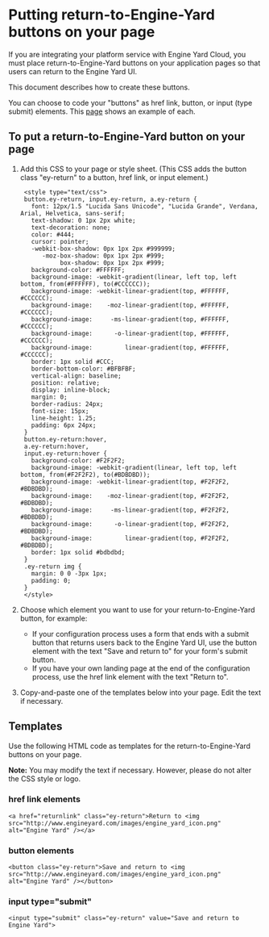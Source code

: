 # Putting return-to-Engine-Yard buttons on your page

If you are integrating your platform service with Engine Yard Cloud, you must place return-to-Engine-Yard buttons on your application pages so that users can return to the Engine Yard UI. 

This document describes how to create these buttons. 

You can choose to code your "buttons" as href link, button, or input (type submit) elements. This [page](http://engineyard.github.com/services-docs/return_button_examples.html) shows an example of each. 

## To put a return-to-Engine-Yard button on your page  

1. Add this CSS to your page or style sheet. (This CSS adds the button class "ey-return" to a button, href link, or input element.) 

        <style type="text/css">
        button.ey-return, input.ey-return, a.ey-return {
          font: 12px/1.5 "Lucida Sans Unicode", "Lucida Grande", Verdana, Arial, Helvetica, sans-serif;
          text-shadow: 0 1px 2px white;
          text-decoration: none;
          color: #444;
          cursor: pointer;
          -webkit-box-shadow: 0px 1px 2px #999999;
             -moz-box-shadow: 0px 1px 2px #999;
                  box-shadow: 0px 1px 2px #999;
          background-color: #FFFFFF;
          background-image: -webkit-gradient(linear, left top, left bottom, from(#FFFFFF), to(#CCCCCC));
          background-image: -webkit-linear-gradient(top, #FFFFFF, #CCCCCC);
          background-image:    -moz-linear-gradient(top, #FFFFFF, #CCCCCC);
          background-image:     -ms-linear-gradient(top, #FFFFFF, #CCCCCC);
          background-image:      -o-linear-gradient(top, #FFFFFF, #CCCCCC);
          background-image:         linear-gradient(top, #FFFFFF, #CCCCCC);
          border: 1px solid #CCC;
          border-bottom-color: #BFBFBF;
          vertical-align: baseline;
          position: relative;
          display: inline-block;
          margin: 0;
          border-radius: 24px;
          font-size: 15px;
          line-height: 1.25;
          padding: 6px 24px;
        }
        button.ey-return:hover,
        a.ey-return:hover,
        input.ey-return:hover {
          background-color: #F2F2F2;
          background-image: -webkit-gradient(linear, left top, left bottom, from(#F2F2F2), to(#BDBDBD));
          background-image: -webkit-linear-gradient(top, #F2F2F2, #BDBDBD);
          background-image:    -moz-linear-gradient(top, #F2F2F2, #BDBDBD);
          background-image:     -ms-linear-gradient(top, #F2F2F2, #BDBDBD);
          background-image:      -o-linear-gradient(top, #F2F2F2, #BDBDBD);
          background-image:         linear-gradient(top, #F2F2F2, #BDBDBD);
          border: 1px solid #bdbdbd;
        }
        .ey-return img {
          margin: 0 0 -3px 1px;
          padding: 0;
        }
        </style>

2. Choose which element you want to use for your return-to-Engine-Yard button, for example:  

    * If your configuration process uses a form that ends with a submit button that returns users back to the Engine Yard UI, use the button element with the text "Save and return to" for your form's submit button.
    * If you have your own landing page at the end of the configuration process, use the href link element with the text "Return to".

3. Copy-and-paste one of the templates below into your page. Edit the text if necessary.



## Templates

Use the following HTML code as templates for the return-to-Engine-Yard buttons on your page. 

**Note:** You may modify the text if necessary. However, please do not alter the CSS style or logo. 

### **href link** elements

    <a href="returnlink" class="ey-return">Return to <img src="http://www.engineyard.com/images/engine_yard_icon.png" alt="Engine Yard" /></a>

### **button** elements

    <button class="ey-return">Save and return to <img src="http://www.engineyard.com/images/engine_yard_icon.png" alt="Engine Yard" /></button>

### **input type="submit"**

    <input type="submit" class="ey-return" value="Save and return to Engine Yard">
